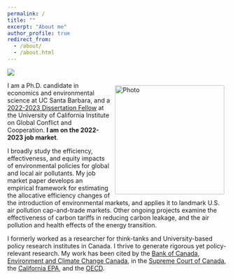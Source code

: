 ```yaml
---
permalink: /
title: ""
excerpt: "About me"
author_profile: true
redirect_from: 
  - /about/
  - /about.html
---
```


![](images/calepa_og.jpeg)

<img align="right" src="https://vthivierge.github.io/images/vincent1.jpg" alt="Photo" style="width: 250px; border-radius: 10px; padding: 8px 8px 8px 8px"/>

I am a Ph.D. candidate in economics and environmental science at UC Santa Barbara, and a <a href="https://ucigcc.org/people/#fellows">2022-2023 Dissertation Fellow</a> at the University of California Institute on Global Conflict and Cooperation. <b>I am on the 2022-2023 job market</b>. 


I broadly study the efficiency, effectiveness, and equity impacts of environmental policies for global and local air pollutants. My job market paper develops an empirical framework for estimating the allocative efficiency changes of the introduction of environmental markets, and applies it to landmark U.S. air pollution cap-and-trade markets. Other ongoing projects examine the effectiveness of carbon tariffs in reducing carbon leakage, and the air pollution and health effects of the energy transition.


I formerly worked as a researcher for think-tanks and University-based policy research institutes in Canada. I thrive to generate rigorous yet policy-relevant research. My work has been cited by the <a href="https://www.bankofcanada.ca/wp-content/uploads/2018/06/fsr-june2018.pdf">Bank of Canada</a>, <a href="https://publications.gc.ca/collections/collection_2021/eccc/En4-423-1-2021-eng.pdf">Environment and Climate Change Canada</a>, in the <a href="https://www.scc-csc.ca/case-dossier/info/af-ma-eng.aspx?cas=37627">Supreme Court of Canada</a>, the <a href="https://calepa.ca.gov/2021/04/21/press-release-carbon-neutrality-studies-identify-potential-paths-for-california-to-reach-2045-goal/">California EPA</a>, and the <a href="https://www.oecd.org/economy/surveys/Canada-2021-OECD-economic-survey-overview.pdf">OECD</a>.

<!--I published papers and reports on the impacts of carbon pricing on household gasoline consumption, industry competitiveness, and on the distributional implications for households.-->